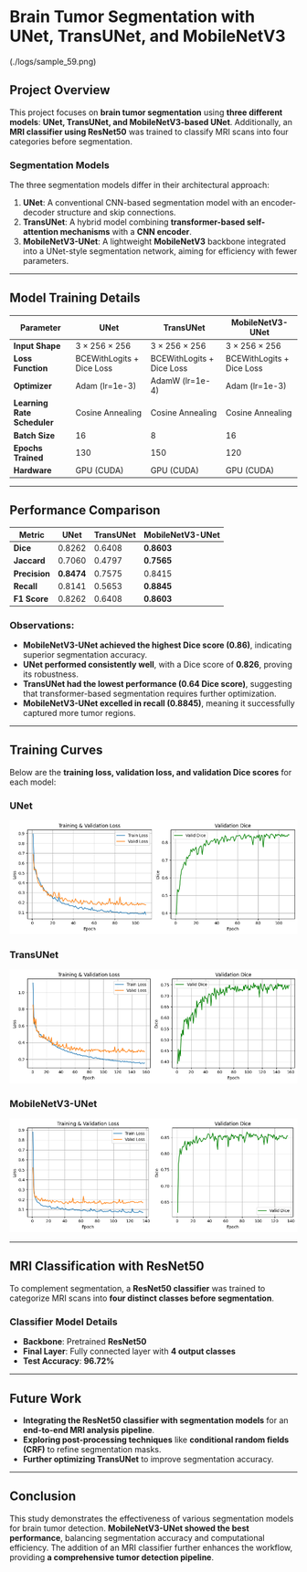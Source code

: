 # Brain Tumor Segmentation with UNet, TransUNet, and MobileNetV3
(./logs/sample_59.png)

## **Project Overview**
This project focuses on **brain tumor segmentation** using **three different models**: **UNet, TransUNet, and MobileNetV3-based UNet**. Additionally, an **MRI classifier using ResNet50** was trained to classify MRI scans into four categories before segmentation.

### **Segmentation Models**
The three segmentation models differ in their architectural approach:

1. **UNet**: A conventional CNN-based segmentation model with an encoder-decoder structure and skip connections.
2. **TransUNet**: A hybrid model combining **transformer-based self-attention mechanisms** with a **CNN encoder**.
3. **MobileNetV3-UNet**: A lightweight **MobileNetV3** backbone integrated into a UNet-style segmentation network, aiming for efficiency with fewer parameters.

---
## **Model Training Details**

| **Parameter**  | **UNet** | **TransUNet** | **MobileNetV3-UNet** |
|---------------|---------|--------------|------------------|
| **Input Shape** | 3 × 256 × 256 | 3 × 256 × 256 | 3 × 256 × 256 |
| **Loss Function** | BCEWithLogits + Dice Loss | BCEWithLogits + Dice Loss | BCEWithLogits + Dice Loss |
| **Optimizer** | Adam (lr=1e-3) | AdamW (lr=1e-4) | Adam (lr=1e-3) |
| **Learning Rate Scheduler** | Cosine Annealing | Cosine Annealing | Cosine Annealing |
| **Batch Size** | 16 | 8 | 16 |
| **Epochs Trained** | 130 | 150 | 120 |
| **Hardware** | GPU (CUDA) | GPU (CUDA) | GPU (CUDA) |

---

## **Performance Comparison**

| **Metric**  | **UNet** | **TransUNet** | **MobileNetV3-UNet** |
|------------|---------|--------------|------------------|
| **Dice** | 0.8262 | 0.6408 | **0.8603** |
| **Jaccard** | 0.7060 | 0.4797 | **0.7565** |
| **Precision** | **0.8474** | 0.7575 | 0.8415 |
| **Recall** | 0.8141 | 0.5653 | **0.8845** |
| **F1 Score** | 0.8262 | 0.6408 | **0.8603** |

### **Observations:**
- **MobileNetV3-UNet achieved the highest Dice score (0.86)**, indicating superior segmentation accuracy.
- **UNet performed consistently well**, with a Dice score of **0.826**, proving its robustness.
- **TransUNet had the lowest performance (0.64 Dice score)**, suggesting that transformer-based segmentation requires further optimization.
- **MobileNetV3-UNet excelled in recall (0.8845)**, meaning it successfully captured more tumor regions.

---

## **Training Curves**
Below are the **training loss, validation loss, and validation Dice scores** for each model:

### **UNet**
![UNet Training Curves](./logs/loss_curves_unet_2.png)

### **TransUNet**
![TransUNet Training Curves](./logs/loss_curves_transunet_2.png)

### **MobileNetV3-UNet**
![MobileNetV3 Training Curves](./logs/loss_curves_mobilenetv3_1.png)

---

## **MRI Classification with ResNet50**
To complement segmentation, a **ResNet50 classifier** was trained to categorize MRI scans into **four distinct classes before segmentation**.

### **Classifier Model Details**
- **Backbone**: Pretrained **ResNet50**
- **Final Layer**: Fully connected layer with **4 output classes**
- **Test Accuracy**: **96.72%**

---

## **Future Work**
- **Integrating the ResNet50 classifier with segmentation models** for an **end-to-end MRI analysis pipeline**.
- **Exploring post-processing techniques** like **conditional random fields (CRF)** to refine segmentation masks.
- **Further optimizing TransUNet** to improve segmentation accuracy.

---

## **Conclusion**
This study demonstrates the effectiveness of various segmentation models for brain tumor detection. **MobileNetV3-UNet showed the best performance**, balancing segmentation accuracy and computational efficiency. The addition of an MRI classifier further enhances the workflow, providing **a comprehensive tumor detection pipeline**.


